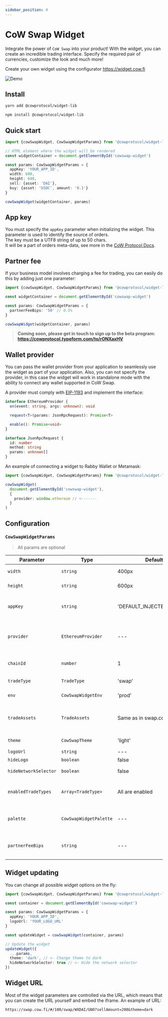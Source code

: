 ```yaml
---
sidebar_position: 4
---
```


# CoW Swap Widget

Integrate the power of `CoW Swap` into your product!
With the widget, you can create an incredible trading interface. Specify the required pair of currencies, customize the
look and much more!

Create your own widget using the configurator https://widget.cow.fi

![Demo](/img/tutorials/widget.png)

## Install

```bash
yarn add @cowprotocol/widget-lib
```

```bash
npm install @cowprotocol/widget-lib
```

## Quick start

```typescript
import {cowSwapWidget, CowSwapWidgetParams} from '@cowprotocol/widget-lib'

// HTML element where the widget will be rendered
const widgetContainer = document.getElementById('cowswap-widget')

const params: CowSwapWidgetParams = {
  appKey: 'YOUR_APP_ID',
  width: 600,
  height: 640,
  sell: {asset: 'DAI'},
  buy: {asset: 'USDC', amount: '0.1'}
}

cowSwapWidget(widgetContainer, params)
```

## App key

You must specify the `appKey` parameter when initializing the widget. This parameter is used to identify the source of
orders.  
The key must be a UTF8 string of up to 50 chars.  
It will be a part of orders meta-data, see more in
the [CoW Protocol Docs](https://docs.cow.fi/front-end/creating-app-ids/create-the-order-meta-data-file/appcode).

## Partner fee

If your business model involves charging a fee for trading, you can easily do this by adding just one parameter:

```typescript
import {cowSwapWidget, CowSwapWidgetParams} from '@cowprotocol/widget-lib'

const widgetContainer = document.getElementById('cowswap-widget')

const params: CowSwapWidgetParams = {
  partnerFeeBips: '50' // 0.5%
}

cowSwapWidget(widgetContainer, params)
```

> **Coming soon, please get in touch to sign up to the beta program: https://cowprotocol.typeform.com/to/rONXaxHV**

## Wallet provider

You can pass the wallet provider from your application to seamlessly use the widget as part of your application.
Also, you can not specify the provider, in this case the widget will work in standalone mode with the ability to connect
any wallet supported in CoW Swap.

A provider must comply with [EIP-1193](https://eips.ethereum.org/EIPS/eip-1193) and implement the interface:

```typescript
interface EthereumProvider {
  on(event: string, args: unknown): void

  request<T>(params: JsonRpcRequest): Promise<T>

  enable(): Promise<void>
}

interface JsonRpcRequest {
  id: number
  method: string
  params: unknown[]
}
```

An example of connecting a widget to Rabby Wallet or Metamask:

```typescript
import {cowSwapWidget, CowSwapWidgetParams} from '@cowprotocol/widget-lib'

cowSwapWidget(
  document.getElementById('cowswap-widget'),
  {
    provider: window.ethereum // <-------
  }
)
```

## Configuration

### `CowSwapWidgetParams`

> All params are optional

| Parameter             | Type                   | Default                   | Description                                                                                                                                                                                        |
|-----------------------|------------------------|---------------------------|----------------------------------------------------------------------------------------------------------------------------------------------------------------------------------------------------|
| `width`               | `string`               | 400px                     | The width of the widget in css values (px, vh, etc.).                                                                                                                                              |
| `height`              | `string`               | 600px                     | The height of the widget in css values (px, vh, etc.).                                                                                                                                             |
| `appKey`              | `string`               | 'DEFAULT_INJECTED_WIDGET' | The unique identifier of the widget consumer. Please fill the for to let us know a little about you: https://cowprotocol.typeform.com/to/rONXaxHV                                                                                 |
| `provider`            | `EthereumProvider`     | ---                       | The Ethereum provider to be used for interacting with a wallet. To connect, for example, to Rabby Wallet or Metamask, just set `window.ethereum`. You also might like to use https://web3modal.com |
| `chainId`             | `number`               | 1                         | The blockchain ID on which the trade will take place.  Currently supported: 1 (Mainnet), 5 (Goerli), 100 (Gnosis chain)                                                                            |
| `tradeType`           | `TradeType`            | 'swap'                    | The type of trade. Can be `swap` or `limit` or `advanced`.                                                                                                                                         |
| `env`                 | `CowSwapWidgetEnv`     | 'prod'                    | The environment of the widget (`local` , `prod` , `dev` , `pr`). See [`COWSWAP_URLS`](https://github.com/cowprotocol/cowswap/blob/develop/libs/widget-lib/src/consts.ts) const value for urls.     |
| `tradeAssets`         | `TradeAssets`          | Same as in swap.cow.fi    | An object containing information about the selling and buying assets. Example: `{ asset: 'WBTC', amount: 12 }` or `{ asset: '0xa0b86991c6218b36c1d19d4a2e9eb0ce3606eb48' }`                        |
| `theme`               | `CowSwapTheme`         | 'light'                   | The theme of the widget (`'dark'` for dark theme or `'light'` for light theme).                                                                                                                    |
| `logoUrl`             | `string`               | ---                       | Allows to set a custom logo for the widget.                                                                                                                                                        |
| `hideLogo`            | `boolean`              | false                     | Option to hide the logo in the widget.                                                                                                                                                             |
| `hideNetworkSelector` | `boolean`              | false                     | Disables an opportunity to change the network from the widget UI.                                                                                                                                  |
| `enabledTradeTypes`   | `Array<TradeType>`     | All are enabled           | CoW Swap provides three trading widgets: `swap`, `limit` and `advanced` orders. Using this option you can narrow down the list of available trading widgets.                                       |
| `palette`             | `CowSwapWidgetPalette` | ---                       | Using the palette you can customize the appearance of the widget. For example, you can change the main color of the background and text.                                                           |
| `partnerFeeBips`      | `string`               | ---                       | Coming soon! You can enable a fee for all trades in the widget. Please contact [us] (https://calendly.com/crystal-cow/cow-swap-widget) to enable your partner fee.                                                                           |

## Widget updating

You can change all possible widget options on the fly:

```typescript
import {cowSwapWidget, CowSwapWidgetParams} from '@cowprotocol/widget-lib'

const container = document.getElementById('cowswap-widget')

const params: CowSwapWidgetParams = {
  appKey: 'YOUR_APP_ID',
  logoUrl: 'YOUR_LOGO_URL'
}

const updateWidget = cowSwapWidget(container, params)

// Update the widget
updateWidget({
  ...params,
  theme: 'dark', // <- Change theme to dark
  hideNetworkSelector: true // <- Hide the network selector
})
```

## Widget URL

Most of the widget parameters are controlled via the URL, which means that you can create the URL yourself and embed the
iframe.
An example of URL:

```
https://swap.cow.fi/#/100/swap/WXDAI/GNO?sellAmount=200&theme=dark
```
